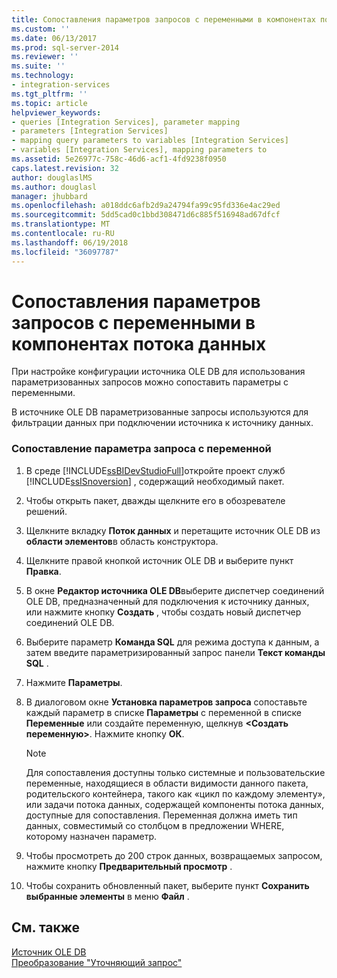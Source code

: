 ```yaml
---
title: Сопоставления параметров запросов с переменными в компонентах потока данных | Документы Майкрософт
ms.custom: ''
ms.date: 06/13/2017
ms.prod: sql-server-2014
ms.reviewer: ''
ms.suite: ''
ms.technology:
- integration-services
ms.tgt_pltfrm: ''
ms.topic: article
helpviewer_keywords:
- queries [Integration Services], parameter mapping
- parameters [Integration Services]
- mapping query parameters to variables [Integration Services]
- variables [Integration Services], mapping parameters to
ms.assetid: 5e26977c-758c-46d6-acf1-4fd9238f0950
caps.latest.revision: 32
author: douglaslMS
ms.author: douglasl
manager: jhubbard
ms.openlocfilehash: a018ddc6afb2d9a24794fa99c95fd336e4ac29ed
ms.sourcegitcommit: 5dd5cad0c1bbd308471d6c885f516948ad67dfcf
ms.translationtype: MT
ms.contentlocale: ru-RU
ms.lasthandoff: 06/19/2018
ms.locfileid: "36097787"
---
```

# <a name="map-query-parameters-to-variables-in-a-data-flow-component"></a>Сопоставления параметров запросов с переменными в компонентах потока данных
  При настройке конфигурации источника OLE DB для использования параметризованных запросов можно сопоставить параметры с переменными.  
  
 В источнике OLE DB параметризованные запросы используются для фильтрации данных при подключении источника к источнику данных.  
  
### <a name="to-map-a-query-parameter-to-a-variable"></a>Сопоставление параметра запроса с переменной  
  
1.  В среде [!INCLUDE[ssBIDevStudioFull](../../includes/ssbidevstudiofull-md.md)]откройте проект служб [!INCLUDE[ssISnoversion](../../includes/ssisnoversion-md.md)] , содержащий необходимый пакет.  
  
2.  Чтобы открыть пакет, дважды щелкните его в обозревателе решений.  
  
3.  Щелкните вкладку **Поток данных** и перетащите источник OLE DB из **области элементов**в область конструктора.  
  
4.  Щелкните правой кнопкой источник OLE DB и выберите пункт **Правка**.  
  
5.  В окне **Редактор источника OLE DB**выберите диспетчер соединений OLE DB, предназначенный для подключения к источнику данных, или нажмите кнопку **Создать** , чтобы создать новый диспетчер соединений OLE DB.  
  
6.  Выберите параметр **Команда SQL** для режима доступа к данным, а затем введите параметризированный запрос панели **Текст команды SQL** .  
  
7.  Нажмите **Параметры**.  
  
8.  В диалоговом окне **Установка параметров запроса** сопоставьте каждый параметр в списке **Параметры** с переменной в списке **Переменные** или создайте переменную, щелкнув **\<Создать переменную>**. Нажмите кнопку **ОК**.  
  
    > [!NOTE]  
    >  Для сопоставления доступны только системные и пользовательские переменные, находящиеся в области видимости данного пакета, родительского контейнера, такого как «цикл по каждому элементу», или задачи потока данных, содержащей компоненты потока данных, доступные для сопоставления. Переменная должна иметь тип данных, совместимый со столбцом в предложении WHERE, которому назначен параметр.  
  
9. Чтобы просмотреть до 200 строк данных, возвращаемых запросом, нажмите кнопку **Предварительный просмотр** .  
  
10. Чтобы сохранить обновленный пакет, выберите пункт **Сохранить выбранные элементы** в меню **Файл** .  
  
## <a name="see-also"></a>См. также  
 [Источник OLE DB](ole-db-source.md)   
 [Преобразование "Уточняющий запрос"](transformations/lookup-transformation.md)  
  
  